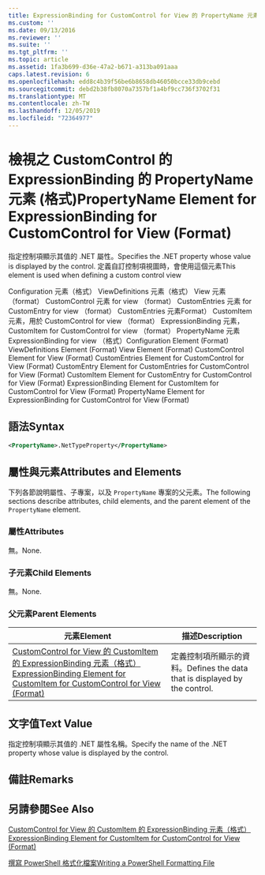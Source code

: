 ```yaml
---
title: ExpressionBinding for CustomControl for View 的 PropertyName 元素（格式） |Microsoft Docs
ms.custom: ''
ms.date: 09/13/2016
ms.reviewer: ''
ms.suite: ''
ms.tgt_pltfrm: ''
ms.topic: article
ms.assetid: 1fa3b699-d36e-47a2-b671-a313ba091aaa
caps.latest.revision: 6
ms.openlocfilehash: edd8c4b39f56be6b8658db46050bcce33db9cebd
ms.sourcegitcommit: debd2b38fb8070a7357bf1a4bf9cc736f3702f31
ms.translationtype: MT
ms.contentlocale: zh-TW
ms.lasthandoff: 12/05/2019
ms.locfileid: "72364977"
---
```

# <a name="propertyname-element-for-expressionbinding-for-customcontrol-for-view-format"></a><span data-ttu-id="23847-102">檢視之 CustomControl 的 ExpressionBinding 的 PropertyName 元素 (格式)</span><span class="sxs-lookup"><span data-stu-id="23847-102">PropertyName Element for ExpressionBinding for CustomControl for View (Format)</span></span>

<span data-ttu-id="23847-103">指定控制項顯示其值的 .NET 屬性。</span><span class="sxs-lookup"><span data-stu-id="23847-103">Specifies the .NET property whose value is displayed by the control.</span></span> <span data-ttu-id="23847-104">定義自訂控制項視圖時，會使用這個元素</span><span class="sxs-lookup"><span data-stu-id="23847-104">This element is used when defining a custom control view</span></span>

<span data-ttu-id="23847-105">Configuration 元素（格式） ViewDefinitions 元素（格式） View 元素（format） CustomControl 元素 for view （format） CustomEntries 元素 for CustomEntry for view （format） CustomEntries 元素Format） CustomItem 元素，用於 CustomControl for view （format） ExpressionBinding 元素，CustomItem for CustomControl for view （format） PropertyName 元素 ExpressionBinding for view （格式）</span><span class="sxs-lookup"><span data-stu-id="23847-105">Configuration Element (Format) ViewDefinitions Element (Format) View Element (Format) CustomControl Element for View (Format) CustomEntries Element for CustomControl for View (Format) CustomEntry Element for CustomEntries for CustomControl for View (Format) CustomItem Element for CustomEntry for CustomControl for View (Format) ExpressionBinding Element for CustomItem for CustomControl for View (Format) PropertyName Element for ExpressionBinding for CustomControl for View (Format)</span></span>

## <a name="syntax"></a><span data-ttu-id="23847-106">語法</span><span class="sxs-lookup"><span data-stu-id="23847-106">Syntax</span></span>

```xml
<PropertyName>.NetTypeProperty</PropertyName>
```

## <a name="attributes-and-elements"></a><span data-ttu-id="23847-107">屬性與元素</span><span class="sxs-lookup"><span data-stu-id="23847-107">Attributes and Elements</span></span>

<span data-ttu-id="23847-108">下列各節說明屬性、子專案，以及 `PropertyName` 專案的父元素。</span><span class="sxs-lookup"><span data-stu-id="23847-108">The following sections describe attributes, child elements, and the parent element of the `PropertyName` element.</span></span>

### <a name="attributes"></a><span data-ttu-id="23847-109">屬性</span><span class="sxs-lookup"><span data-stu-id="23847-109">Attributes</span></span>

<span data-ttu-id="23847-110">無。</span><span class="sxs-lookup"><span data-stu-id="23847-110">None.</span></span>

### <a name="child-elements"></a><span data-ttu-id="23847-111">子元素</span><span class="sxs-lookup"><span data-stu-id="23847-111">Child Elements</span></span>

<span data-ttu-id="23847-112">無。</span><span class="sxs-lookup"><span data-stu-id="23847-112">None.</span></span>

### <a name="parent-elements"></a><span data-ttu-id="23847-113">父元素</span><span class="sxs-lookup"><span data-stu-id="23847-113">Parent Elements</span></span>

|<span data-ttu-id="23847-114">元素</span><span class="sxs-lookup"><span data-stu-id="23847-114">Element</span></span>|<span data-ttu-id="23847-115">描述</span><span class="sxs-lookup"><span data-stu-id="23847-115">Description</span></span>|
|-------------|-----------------|
|[<span data-ttu-id="23847-116">CustomControl for View 的 CustomItem 的 ExpressionBinding 元素（格式）</span><span class="sxs-lookup"><span data-stu-id="23847-116">ExpressionBinding Element for CustomItem for CustomControl for View (Format)</span></span>](./expressionbinding-element-for-customitem-for-customcontrol-for-view-format.md)|<span data-ttu-id="23847-117">定義控制項所顯示的資料。</span><span class="sxs-lookup"><span data-stu-id="23847-117">Defines the data that is displayed by the control.</span></span>|

## <a name="text-value"></a><span data-ttu-id="23847-118">文字值</span><span class="sxs-lookup"><span data-stu-id="23847-118">Text Value</span></span>

<span data-ttu-id="23847-119">指定控制項顯示其值的 .NET 屬性名稱。</span><span class="sxs-lookup"><span data-stu-id="23847-119">Specify the name of the .NET property whose value is displayed by the control.</span></span>

## <a name="remarks"></a><span data-ttu-id="23847-120">備註</span><span class="sxs-lookup"><span data-stu-id="23847-120">Remarks</span></span>

## <a name="see-also"></a><span data-ttu-id="23847-121">另請參閱</span><span class="sxs-lookup"><span data-stu-id="23847-121">See Also</span></span>

[<span data-ttu-id="23847-122">CustomControl for View 的 CustomItem 的 ExpressionBinding 元素（格式）</span><span class="sxs-lookup"><span data-stu-id="23847-122">ExpressionBinding Element for CustomItem for CustomControl for View (Format)</span></span>](./expressionbinding-element-for-customitem-for-customcontrol-for-view-format.md)

[<span data-ttu-id="23847-123">撰寫 PowerShell 格式化檔案</span><span class="sxs-lookup"><span data-stu-id="23847-123">Writing a PowerShell Formatting File</span></span>](./writing-a-powershell-formatting-file.md)
